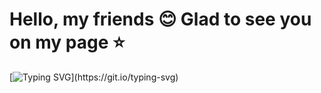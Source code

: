 #    Hello, my friends :blush: Glad to see you on my page :star:
[![Typing SVG](https://readme-typing-svg.demolab.com?font=Kanit&weight=500&size=32&duration=4999&pause=1000&color=E410049A&width=1003&lines=QA+Engineer+Denis+Asmankin+-+Quality+in+everything+and+everyone!!!)](https://git.io/typing-svg)

<!--
**DenisAsmankin-QA/DenisAsmankin-QA** is a ✨ _special_ ✨ repository because its `README.md` (this file) appears on your GitHub profile.

Here are some ideas to get you started:

- 🔭 I’m currently working on ...
- 🌱 I’m currently learning ...
- 👯 I’m looking to collaborate on ...
- 🤔 I’m looking for help with ...
- 💬 Ask me about ...
- 📫 How to reach me: ...
- 😄 Pronouns: ...
- ⚡ Fun fact: ...
-->
